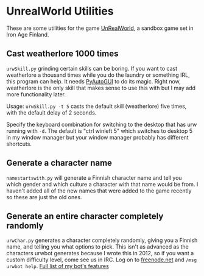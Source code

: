 # UnrealWorld Utilities
These are some utilities for the game [UnRealWorld](http://www.unrealworld.fi), a sandbox game set in Iron Age Finland. 

## Cast weatherlore 1000 times
`urwSkill.py` grinding certain skills can be boring. If you want to cast weatherlore a thousand times while you do the laundry or something IRL, this program can help. It needs [PyAutoGUI](https://pypi.org/project/PyAutoGUI/) to do its magic. Right now, weatherlore is the only skill that makes sense to use this with but I may add more functionality later. 

Usage: `urwSkill.py -t 5` casts the default skill (weatherlore) five times, with the default delay of 2 seconds.

Specify the keyboard combination for switching to the desktop that has urw running with `-d`. The default is "ctrl winleft 5" which switches to desktop 5 in my window manager but your window manager probably has different shortcuts.

## Generate a character name
`namestartswith.py` will generate a Finnish character name and tell you which gender and which culture a character with that name would be from. I haven't added all of the new names that were added to the game recently so these are just the old ones.

## Generate an entire character completely randomly
`urwChar.py` generates a character completely randomly, giving you a Finnish name, and telling you what options to pick. This isn't as advanced as the characters urwbot generates because I wrote this in 2012, so if you want a custom difficulty level, come see us in IRC. Log on to [freenode.net](http://freenode.net/) and `/msg urwbot help`. [Full list of my bot's features](http://unrealworld.fi/wiki/index.php?title=Chat)
